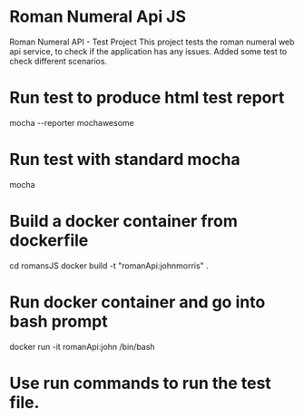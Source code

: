 # Roman Numeral Api JS
Roman Numeral API - Test Project
This project tests the roman numeral web api service, to check if the application has any issues.
Added some test to check different scenarios.

# Run test to produce html test report
mocha --reporter mochawesome

# Run test with standard mocha
mocha

# Build a docker container from dockerfile
cd romansJS
docker build -t "romanApi:johnmorris" .

# Run docker container and go into bash prompt
docker run -it romanApi:john /bin/bash

# Use run commands to run the test file.